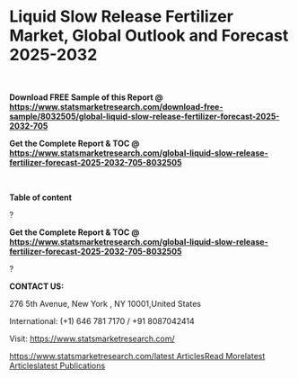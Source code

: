 <h1>Liquid Slow Release Fertilizer Market, Global Outlook and Forecast 2025-2032</h1><br/><p><strong>Download FREE Sample of this Report @ <a href="https://www.statsmarketresearch.com/download-free-sample/8032505/global-liquid-slow-release-fertilizer-forecast-2025-2032-705">https://www.statsmarketresearch.com/download-free-sample/8032505/global-liquid-slow-release-fertilizer-forecast-2025-2032-705</a></strong></p>
 
 
 
 <div><b>Get the Complete Report & TOC @ <a href="https://www.statsmarketresearch.com/global-liquid-slow-release-fertilizer-forecast-2025-2032-705-8032505">https://www.statsmarketresearch.com/global-liquid-slow-release-fertilizer-forecast-2025-2032-705-8032505</a></b></div>
 
 
 
 <p><br />
 
 <b>Table of content</b></p>
 
 
 
 <p>? </p>
 
 
 
 <div><b>Get the Complete Report & TOC @ <a href="https://www.statsmarketresearch.com/global-liquid-slow-release-fertilizer-forecast-2025-2032-705-8032505">https://www.statsmarketresearch.com/global-liquid-slow-release-fertilizer-forecast-2025-2032-705-8032505</a></b></div>
 
 
 
 <p>? </p>
 
 
 
 <p><b>CONTACT US:</b><br />
 
 276 5th Avenue, New York , NY 10001,United States<br />
 
 International: (+1) 646 781 7170 / +91 8087042414<br />
 
 Visit: <a href="https://www.statsmarketresearch.com/">https://www.statsmarketresearch.com/</a><br />
 
 <a href="https://gyeongbokgung.com">https://www.statsmarketresearch.com/</a><a href="https://hallyeomaritime.com">latest Articles</a><a href="https://jingwansa.com">Read More</a><a href="https://nguoiviet.jp/">latest Articles</a><a href="https://www.intelmarketresearch.com/">latest Publications</a></p>
